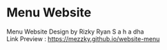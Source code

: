 # Menu Website
Menu Website Design by Rizky Ryan S a h a dha <br>
Link Preview : https://mezzky.github.io/website-menu
